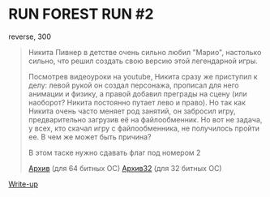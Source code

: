 # RUN FOREST RUN #2
reverse, 300

>Никита Пивнер в детстве очень сильно любил "Марио", настолько сильно, что решил создать свою версию этой легендарной игры.
>
>Посмотрев видеоуроки на youtube, Никита сразу же приступил к делу: левой рукой он создал персонажа, прописал для него анимации и физику, а правой добавил преграды на сцену (или наоборот? Никита постоянно путает лево и право). Но так как Никита очень часто меняет род занятий, он забросил игру, предварительно загрузив её на файлообменник. Но вот не задача, у всех, кто скачал игру c файлообменника, не получилось пройти ее. В чем же может быть причина?
>
>В этом таске нужно сдавать флаг под номером 2
>
>[Архив](/run_forest_run_1/Game.rar) (для 64 битных ОС)
>[Архив32](/run_forest_run_1/Game32.rar) (для 32 битных ОС)

[Write-up](WRITEUP.md)
